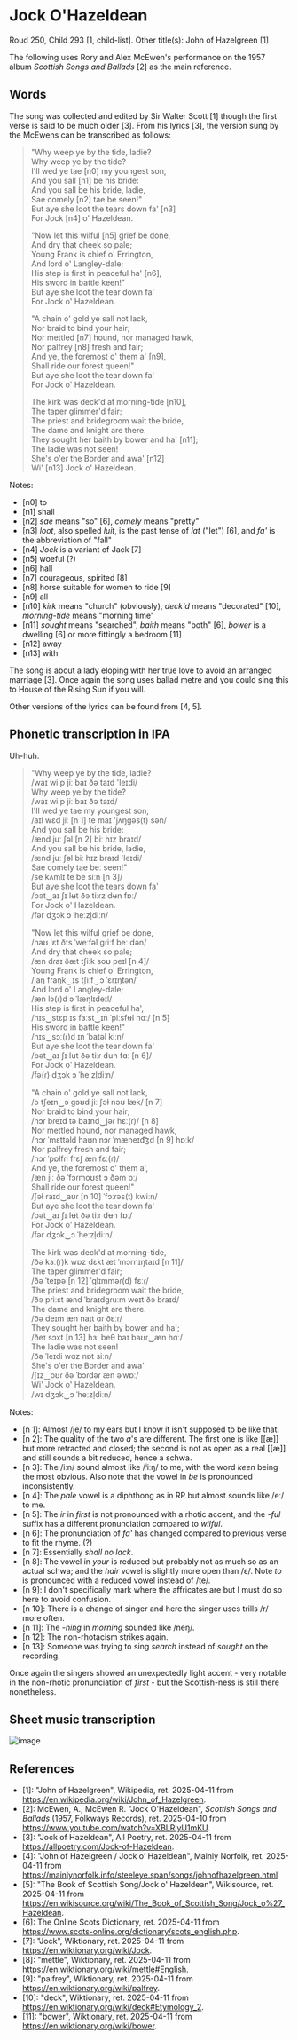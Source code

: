# Jock O'Hazeldean
Roud 250, Child 293 [1, child-list]. Other title(s): John of Hazelgreen [1]

The following uses Rory and Alex McEwen's performance on the 1957 album *Scottish Songs and Ballads* [2] as the main reference.

## Words

The song was collected and edited by Sir Walter Scott [1] though the first verse is said to be much older [3]. From his lyrics [3], the version sung by the McEwens can be transcribed as follows:

> "Why weep ye by the tide, ladie?  
> Why weep ye by the tide?  
> I'll wed ye tae [n0] my youngest son,  
> And you sall [n1] be his bride:  
> And you sall be his bride, ladie,  
> Sae comely [n2] tae be seen!"  
> But aye she loot the tears down fa' [n3]  
> For Jock [n4] o' Hazeldean.  
> 
> "Now let this wilful [n5] grief be done,  
> And dry that cheek so pale;  
> Young Frank is chief o' Errington,  
> And lord o' Langley-dale;  
> His step is first in peaceful ha' [n6],  
> His sword in battle keen!"  
> But aye she loot the tear down fa'  
> For Jock o' Hazeldean.  
> 
> "A chain o' gold ye sall not lack,  
> Nor braid to bind your hair;  
> Nor mettled [n7] hound, nor managed hawk,  
> Nor palfrey [n8] fresh and fair;  
> And ye, the foremost o' them a' [n9],  
> Shall ride our forest queen!"  
> But aye she loot the tear down fa'  
> For Jock o' Hazeldean.  
> 
> The kirk was deck'd at morning-tide [n10],  
> The taper glimmer'd fair;  
> The priest and bridegroom wait the bride,  
> The dame and knight are there.  
> They sought her baith by bower and ha' [n11];  
> The ladie was not seen!  
> She's o'er the Border and awa' [n12]  
> Wi' [n13] Jock o' Hazeldean.  

Notes:  
- [n0] to
- [n1] shall
- [n2] *sae* means "so" [6], *comely* means "pretty"
- [n3] *loot*, also spelled *luit*, is the past tense of *lat* ("let") [6], and *fa'* is the abbreviation of "fall"
- [n4] *Jock* is a variant of Jack [7]
- [n5] woeful (?)
- [n6] hall
- [n7] courageous, spirited [8]
- [n8] horse suitable for women to ride [9]
- [n9] all
- [n10] *kirk* means "church" (obviously), *deck'd* means "decorated" [10], *morning-tide* means "morning time"
- [n11] *sought* means "searched", *baith* means "both" [6], *bower* is a dwelling [6] or more fittingly a bedroom [11]
- [n12] away
- [n13] with

The song is about a lady eloping with her true love to avoid an arranged marriage [3]. Once again the song uses ballad metre and you could sing this to House of the Rising Sun if you will.

Other versions of the lyrics can be found from [4, 5].

## Phonetic transcription in IPA
Uh-huh.

> "Why weep ye by the tide, ladie?  
> /waɪ wiːp jiː baɪ ðə taɪd 'leɪdi/  
> Why weep ye by the tide?  
> /waɪ wiːp jiː baɪ ðə taɪd/  
> I'll wed ye tae my youngest son,  
> /aɪl wɛd jiː [n 1] te maɪ 'jʌŋgəs(t) sən/  
> And you sall be his bride:  
> /ænd juː ʃəl [n 2] biː hɪz braɪd/  
> And you sall be his bride, ladie,  
> /ænd juː ʃəl biː hɪz braɪd 'leɪdi/  
> Sae comely tae beː seen!"  
> /se kʌmlɪ te be siːn [n 3]/  
> But aye she loot the tears down fa'  
> /bət‿aɪ ʃɪ lʉt ðə tiːɾz dʉn fɒː/  
> For Jock o' Hazeldean.  
> /fər dʒɔk ɔ ˈheːzl̩diːn/  
> 
> "Now let this wilful grief be done,  
> /naʊ lɛt ðɪs ˈweːfəl gɾiːf beː dən/  
> And dry that cheek so pale;  
> /æn dɾaɪ ðæt tʃiːk soʊ peɪl [n 4]/  
> Young Frank is chief o' Errington,  
> /jaŋ fɾaŋk‿ɪs tʃiːf‿ɔ ˈɛrɪŋtən/  
> And lord o' Langley-dale;  
> /æn lɔ(ɾ)d ɔ ˈlæŋlɪdeɪl/  
> His step is first in peaceful ha',  
> /hɪs‿stɛp ɪs fɜːst‿ɪn ˈpiːsfʉl hɑː/ [n 5]  
> His sword in battle keen!"  
> /hɪs‿sɔː(ɾ)d ɪn ˈbatəl kiːn/  
> But aye she loot the tear down fa'  
> /bət‿aɪ ʃɪ lʉt ðə tiːɾ dʉn fɑː [n 6]/  
> For Jock o' Hazeldean.  
> /fə(ɾ) dʒɔk ɔ ˈheːzl̩diːn/  
> 
> "A chain o' gold ye sall not lack,  
> /ə tʃeɪn‿ɔ gɔʊd jiː ʃəɫ nəʊ læk/ [n 7]  
> Nor braid to bind your hair;  
> /nɔɾ bɾeɪd tə baɪnd‿jəɾ hɛː(ɾ)/ [n 8]  
> Nor mettled hound, nor managed hawk,  
> /nɔɾ ˈmɛttəld haʊn nɔɾ ˈmæneɪd͡ʒd [n 9] hɒːk/  
> Nor palfrey fresh and fair;  
> /nɔɾ ˈpɒɫfɾi fɾɛʃ æn fɛː(ɾ)/  
> And ye, the foremost o' them a',  
> /æn jiː ðə ˈfɔɾmoʊst ɔ ðəm ɒː/  
> Shall ride our forest queen!"  
> /ʃəɫ raɪd‿aʊɾ [n 10] ˈfɔːɾəs(t) kwiːn/  
> But aye she loot the tear down fa'  
> /bət‿aɪ ʃɪ lʉt ðə tiːɾ dʉn fɒː/  
> For Jock o' Hazeldean.  
> /fər dʒɔk‿ɔ ˈheːzl̩diːn/  
> 
> The kirk was deck'd at morning-tide,  
> /ðə kɜː(ɾ)k wɒz dɛkt æt ˈmɔrnɪŋtaɪd [n 11]/  
> The taper glimmer'd fair;  
> /ðə ˈteɪpə [n 12] ˈglɪmməɾ(d) fɛːɾ/  
> The priest and bridegroom wait the bride,  
> /ðə pɾiːst ænd ˈbɾaɪdgɾuːm weɪt ðə bɾaɪd/  
> The dame and knight are there.  
> /ðə deɪm æn naɪt ɑɾ ðɛːɾ/  
> They sought her baith by bower and ha';  
> /ðeɪ sɔxt [n 13] hɜː beθ baɪ baʊɾ‿æn hɑː/  
> The ladie was not seen!  
> /ðə ˈleɪdi wɑz nɒt siːn/  
> She's o'er the Border and awa'  
> /ʃɪz‿oʊɾ ðə ˈbɔɾdəɾ æn əˈwɒː/  
> Wi' Jock o' Hazeldean.  
> /wɪ dʒɔk‿ɔ ˈheːzl̩diːn/  

Notes:  
- [n 1]: Almost /je/ to my ears but I know it isn't supposed to be like that.
- [n 2]: The quality of the two *a*'s are different. The first one is like [[æ]] but more retracted and closed; the second is not as open as a real [[æ]] and still sounds a bit reduced, hence a schwa.
- [n 3]: The /iːn/ sound almost like /ʲiːŋ/ to me, with the word *keen* being the most obvious. Also note that the vowel in *be* is pronounced inconsistently.
- [n 4]: The *pale* vowel is a diphthong as in RP but almost sounds like /eː/ to me.
- [n 5]: The *ir* in *first* is not pronounced with a rhotic accent, and the *-ful* suffix has a different pronunciation compared to *wilful*.
- [n 6]: The pronunciation of *fa'* has changed compared to previous verse to fit the rhyme. (?)
- [n 7]: Essentially *shall no lack*.
- [n 8]: The vowel in *your* is reduced but probably not as much so as an actual schwa; and the *hair* vowel is slightly more open than /ɛ/. Note *to* is pronounced with a reduced vowel instead of /te/.
- [n 9]: I don't specifically mark where the affricates are but I must do so here to avoid confusion.
- [n 10]: There is a change of singer and here the singer uses trills /r/ more often.
- [n 11]: The *-ning* in *morning* sounded like /neŋ/.
- [n 12]: The non-rhotacism strikes again.
- [n 13]: Someone was trying to sing *search* instead of *sought* on the recording.

Once again the singers showed an unexpectedly light accent - very notable in the non-rhotic pronunciation of *first* - but the Scottish-ness is still there nonetheless.

## Sheet music transcription

![image](./music/Jock%20O'Hazeldean.png)

## References

- [1]: "John of Hazelgreen", Wikipedia, ret. 2025-04-11 from https://en.wikipedia.org/wiki/John_of_Hazelgreen.
- [2]: McEwen, A., McEwen R. "Jock O'Hazeldean", *Scottish Songs and Ballads* (1957, Folkways Records), ret. 2025-04-10 from https://www.youtube.com/watch?v=XBLRlyU1mKU.
- [3]: "Jock of Hazeldean", All Poetry, ret. 2025-04-11 from https://allpoetry.com/Jock-of-Hazeldean.
- [4]: "John of Hazelgreen / Jock o’ Hazeldean", Mainly Norfolk, ret. 2025-04-11 from https://mainlynorfolk.info/steeleye.span/songs/johnofhazelgreen.html
- [5]: "The Book of Scottish Song/Jock o' Hazeldean", Wikisource, ret. 2025-04-11 from https://en.wikisource.org/wiki/The_Book_of_Scottish_Song/Jock_o%27_Hazeldean.
- [6]: The Online Scots Dictionary, ret. 2025-04-11 from https://www.scots-online.org/dictionary/scots_english.php.
- [7]: "Jock", Wiktionary, ret. 2025-04-11 from https://en.wiktionary.org/wiki/Jock.
- [8]: "mettle", Wiktionary, ret. 2025-04-11 from https://en.wiktionary.org/wiki/mettle#English.
- [9]: "palfrey", Wiktionary, ret. 2025-04-11 from https://en.wiktionary.org/wiki/palfrey.
- [10]: "deck", Wiktionary, ret. 2025-04-11 from https://en.wiktionary.org/wiki/deck#Etymology_2.
- [11]: "bower", Wiktionary, ret. 2025-04-11 from https://en.wiktionary.org/wiki/bower.
